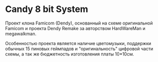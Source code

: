 # Candy 8 bit System
Проект клона Famicom (Dendy), основанный на схеме оригинальной Famicom и проекта Dendy Remake за авторством HardWareMan и megawalkman.

Особенностью проекта является наличие цветомузыки, поддержки обычных 15 пиновых геймпадов и "оригинальность" цифровой части схемы, а так же бюджетность изготовления платы 10*10см.


